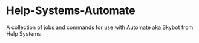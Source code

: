 # Help-Systems-Automate
A collection of jobs and commands for use with Automate aka Skybot from Help Systems
